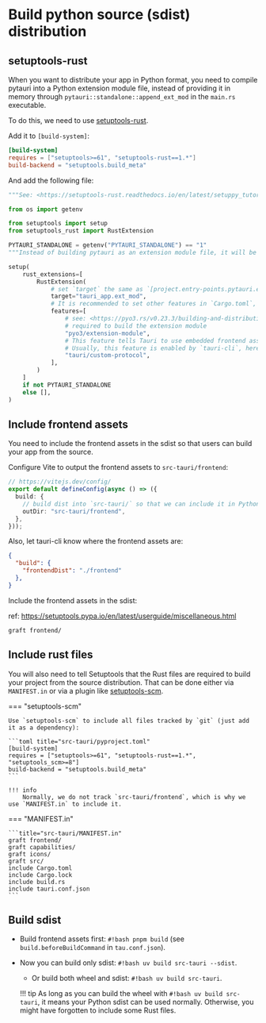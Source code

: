 # Build python source (sdist) distribution

## setuptools-rust

When you want to distribute your app in Python format, you need to compile pytauri into a Python extension module file, instead of providing it in memory through `pytauri::standalone::append_ext_mod` in the `main.rs` executable.

To do this, we need to use [setuptools-rust](https://github.com/PyO3/setuptools-rust).

Add it to `[build-system]`:

```toml title="src-tauri/pyproject.toml"
[build-system]
requires = ["setuptools>=61", "setuptools-rust==1.*"]
build-backend = "setuptools.build_meta"
```

And add the following file:

```python title="src-tauri/setup.py"
"""See: <https://setuptools-rust.readthedocs.io/en/latest/setuppy_tutorial.html>"""

from os import getenv

from setuptools import setup
from setuptools_rust import RustExtension

PYTAURI_STANDALONE = getenv("PYTAURI_STANDALONE") == "1"
"""Instead of building pytauri as an extension module file, it will be loaded in memory through Rust's `append_ext_mod`"""

setup(
    rust_extensions=[
        RustExtension(
            # set `target` the same as `[project.entry-points.pytauri.ext_mod]` in `pyproject.toml`
            target="tauri_app.ext_mod",
            # It is recommended to set other features in `Cargo.toml`, except the following features:
            features=[
                # see: <https://pyo3.rs/v0.23.3/building-and-distribution.html#the-extension-module-feature>,
                # required to build the extension module
                "pyo3/extension-module",
                # This feature tells Tauri to use embedded frontend assets instead of using a frontend development server.
                # Usually, this feature is enabled by `tauri-cli`, here we enable it manually.
                "tauri/custom-protocol",
            ],
        )
    ]
    if not PYTAURI_STANDALONE
    else [],
)
```

## Include frontend assets

You need to include the frontend assets in the sdist so that users can build your app from the source.

Configure Vite to output the frontend assets to `src-tauri/frontend`:

```ts title="vite.config.ts"
// https://vitejs.dev/config/
export default defineConfig(async () => ({
  build: {
    // build dist into `src-tauri/` so that we can include it in Python sdist
    outDir: "src-tauri/frontend",
  },
}));
```

Also, let tauri-cli know where the frontend assets are:

```json title="src-tauri/tauri.conf.json"
{
  "build": {
    "frontendDist": "./frontend"
  },
}
```

Include the frontend assets in the sdist:

ref: <https://setuptools.pypa.io/en/latest/userguide/miscellaneous.html>

```title="src-tauri/MANIFEST.in"
graft frontend/
```

## Include rust files

You will also need to tell Setuptools that the Rust files are required to build your project from the source distribution. That can be done either via `MANIFEST.in` or via a plugin like [setuptools-scm](https://github.com/pypa/setuptools-scm).

=== "setuptools-scm"

    Use `setuptools-scm` to include all files tracked by `git` (just add it as a dependency):

    ```toml title="src-tauri/pyproject.toml"
    [build-system]
    requires = ["setuptools>=61", "setuptools-rust==1.*", "setuptools_scm>=8"]
    build-backend = "setuptools.build_meta"
    ```

    !!! info
        Normally, we do not track `src-tauri/frontend`, which is why we use `MANIFEST.in` to include it.

=== "MANIFEST.in"

    ```title="src-tauri/MANIFEST.in"
    graft frontend/
    graft capabilities/
    graft icons/
    graft src/
    include Cargo.toml
    include Cargo.lock
    include build.rs
    include tauri.conf.json
    ```

## Build sdist

- Build frontend assets first: `#!bash pnpm build` (see `build.beforeBuildCommand` in `tau.conf.json`).

- Now you can build only sdist: `#!bash uv build src-tauri --sdist`.

    - Or build both wheel and sdist: `#!bash uv build src-tauri`.

    !!! tip
        As long as you can build the wheel with `#!bash uv build src-tauri`, it means your Python sdist can be used normally. Otherwise, you might have forgotten to include some Rust files.
